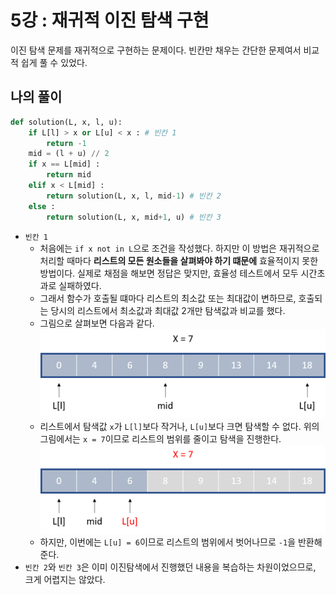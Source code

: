 # 5강 : 재귀적 이진 탐색 구현

이진 탐색 문제를 재귀적으로 구현하는 문제이다. 빈칸만 채우는 간단한 문제여서 비교적 쉽게 풀 수 있었다.

## 나의 풀이

``` Python
def solution(L, x, l, u):
    if L[l] > x or L[u] < x : # 빈칸 1
        return -1
    mid = (l + u) // 2
    if x == L[mid] :
        return mid
    elif x < L[mid] :
        return solution(L, x, l, mid-1) # 빈칸 2
    else :
        return solution(L, x, mid+1, u) # 빈칸 3
```

- `빈칸 1`
  - 처음에는 `if x not in L`으로 조건을 작성했다. 하지만 이 방법은 재귀적으로 처리할 때마다 **리스트의 모든 원소들을 살펴봐야 하기 떄문에** 효율적이지 못한 방법이다. 실제로 채점을 해보면 정답은 맞지만, 효율성 테스트에서 모두 시간초과로 실패하였다.
  - 그래서 함수가 호출될 떄마다 리스트의 최소값 또는 최대값이 변하므로, 호출되는 당시의 리스트에서 최소값과 최대값 2개만 탐색값과 비교를 했다.
  - 그림으로 살펴보면 다음과 같다.
  ![recursive_bin_search(1)](images/5_recursive_binsearch(1).png) 
  - 리스트에서 탐색값 `x`가 `L[l]`보다 작거나, `L[u]`보다 크면 탐색할 수 없다. 위의 그림에서는 `x = 7`이므로 리스트의 범위를 줄이고 탐색을 진행한다.
  ![recursive_bin_search(2)](images/5_recursive_binsearch(2).png) 
  - 하지만, 이번에는 `L[u] = 6`이므로 리스트의 범위에서 벗어나므로 `-1`을 반환해준다.
- `빈칸 2`와 `빈칸 3`은 이미 이진탐색에서 진행했던 내용을 복습하는 차원이었으므로, 크게 어렵지는 않았다.
